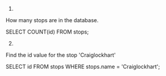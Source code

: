 1.
How many stops are in the database.

SELECT COUNT(id)  FROM stops;

2.
Find the id value for the stop 'Craiglockhart'

SELECT id FROM stops
WHERE stops.name = 'Craiglockhart';